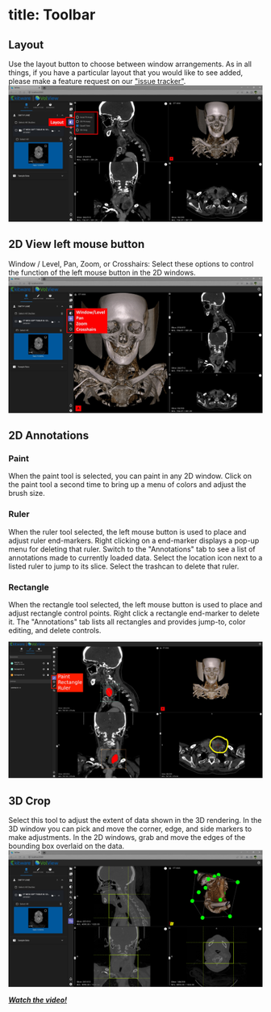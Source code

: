# title: Toolbar

## Layout

Use the layout button to choose between window arrangements. As in all things, if you have a particular layout that you would like to see added, please make a feature request on our ["issue tracker"](https://github.com/Kitware/VolView/issues). ![Layout](../gallery/07-volview-layout-notes.jpg)

## 2D View left mouse button

Window / Level, Pan, Zoom, or Crosshairs: Select these options to control the function of the left mouse button in the 2D windows. ![Window-Level, Pan, Zoom, Crosshairs](../gallery/10-volview-wl-pan-zoom-notes.jpg)

## 2D Annotations

### Paint

When the paint tool is selected, you can paint in any 2D window. Click on the paint tool a second time to bring up a menu of colors and adjust the brush size.

### Ruler

When the ruler tool selected, the left mouse button is used to place and adjust ruler end-markers. Right clicking on a end-marker displays a pop-up menu for deleting that ruler. Switch to the "Annotations" tab to see a list of annotations made to currently loaded data. Select the location icon next to a listed ruler to jump to its slice. Select the trashcan to delete that ruler.

### Rectangle

When the rectangle tool selected, the left mouse button is used to place and adjust rectangle control points. Right click a rectangle end-marker to delete it. The "Annotations" tab lists all rectangles and provides jump-to, color editing, and delete controls.

![2D Annotations](../gallery/11-volview-paint-notes.jpg)

## 3D Crop

Select this tool to adjust the extent of data shown in the 3D rendering. In the 3D window you can pick and move the corner, edge, and side markers to make adjustments. In the 2D windows, grab and move the edges of the bounding box overlaid on the data. ![Crop](../gallery/13-volview-crop.jpg)

[**_Watch the video!_**](https://youtu.be/Bj4ijh_VLUQ)
